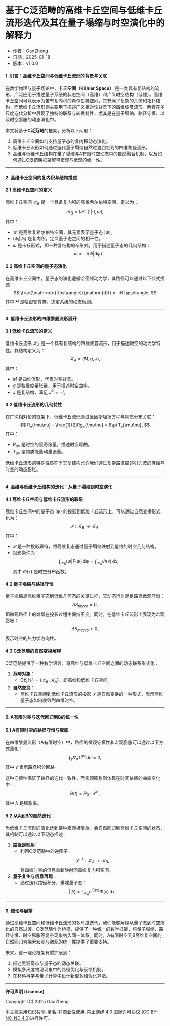 # **基于C泛范畴的高维卡丘空间与低维卡丘流形迭代及其在量子塌缩与时空演化中的解释力**

- 作者：GaoZheng
- 日期：2025-01-18
- 版本：v1.0.0

#### **1. 引言：高维卡丘空间与低维卡丘流形的背景与关联**

在数学物理与量子场论中，**卡丘空间（Kähler Space）** 是一类具有复结构的流形，广泛应用于描述量子系统的状态空间（高维）和广义时空结构（低维）。高维卡丘空间可以表示为带有复内积的希尔伯特空间，其充满了复杂的几何和拓扑结构，而低维卡丘流形则主要用于描述广义相对论背景下的四维黎曼流形。两者在多尺度迭代分析中展现了独特的联系与转换特性，尤其是在量子塌缩、路径守恒、以及时空膨胀的动态演化中。

本文将基于**C泛范畴**的框架，分析以下问题：
1. 高维卡丘空间如何支持量子态的复内积动态演化。
2. 低维卡丘流形如何通过迭代量子塌缩自然过渡到宏观的四维黎曼流形。
3. 高维与低维卡丘结构在量子塌缩与A有限时空动态中的自然融合机制，以及如何通过C泛范畴框架解释宏观与微观的统一性。

---

#### **2. 高维卡丘空间的复内积与结构描述**

#### **2.1 高维卡丘空间的定义**
高维卡丘空间 $\mathcal{K}_B$ 是一个具备复内积的高维希尔伯特空间，定义为：
$$
\mathcal{K}_B = (\mathcal{H}, \langle \cdot | \cdot \rangle, \omega),
$$
其中：
- $\mathcal{H}$ 是高维复希尔伯特空间，其元素表示量子态 $|\psi\rangle$。
- $\langle \psi_i | \psi_j \rangle$ 是复内积，定义量子态之间的相干性。
- $\omega$ 是卡丘形式，即一种复结构的辛形式，用于描述量子态的几何结构：
  $$
  \omega = -i \langle \psi | \mathrm{d}\psi \rangle.
  $$

#### **2.2 高维卡丘空间的量子态演化**
在高维卡丘空间中，量子态的演化遵循哈密顿动力学，其路径可以通过以下公式描述：
$$
\frac{\mathrm{d}|\psi\rangle}{\mathrm{d}t} = -iH |\psi\rangle,
$$
其中 $H$ 是哈密顿算符，决定系统的动态规则。

---

#### **3. 低维卡丘流形的四维黎曼流形展开**

#### **3.1 低维卡丘流形的定义**
低维卡丘流形 $\mathcal{K}_A$ 是一个具有复结构的四维黎曼流形，用于描述时空的动力学特性。其结构定义为：
$$
\mathcal{K}_A = (M, g, J),
$$
其中：
- $M$ 是四维流形，代表时空背景。
- $g$ 是黎曼度量张量，用于描述时空曲率。
- $J$ 是复结构，满足 $J^2 = -I$。

#### **3.2 低维卡丘流形的几何特性**
在广义相对论的框架下，低维卡丘流形通过爱因斯坦场方程与物质分布关联：
$$
R_{\mu\nu} - \frac{1}{2}Rg_{\mu\nu} = 8\pi T_{\mu\nu},
$$
其中：
- $R_{\mu\nu}$ 是时空的里奇张量，描述时空弯曲。
- $T_{\mu\nu}$ 是物质能量动量张量。

低维卡丘流形的特殊性质在于其复结构允许我们通过复杂路径描述引力波的传播与时空的动态膨胀。

---

#### **4. 高维与低维卡丘结构的迭代：从量子塌缩到时空演化**

#### **4.1 高维卡丘空间与低维卡丘流形的联系**
高维卡丘空间中的量子态 $|\psi\rangle$ 的投影到低维卡丘流形上，可以通过自然变换形式化为：
$$
\mathcal{P}: \mathcal{K}_B \to \mathcal{K}_A,
$$
其中：
- $\mathcal{P}$ 是一种投影算符，将高维复态通过量子塌缩映射到低维的时空几何结构。
- 投影条件为：
  $$
  \int_{\mathcal{K}_B} \langle \psi | P | \psi \rangle \, \mathrm{d}\psi = \int_{\mathcal{K}_A} \Phi(x) \, \mathrm{d}x,
  $$
  其中 $\Phi(x)$ 是时空分布函数。

#### **4.2 量子塌缩与路径守恒**
量子塌缩是高维量子态到低维几何态的关键过程，其动态行为满足路径微观守恒：
$$
\Delta S_{micro} = 0,
$$
即微观路径上的熵增在投影过程中保持不变。同时，在低维卡丘流形上表现为宏观膨胀：
$$
\Delta S_{macro} > 0,
$$
表示时空的热力学方向性。

#### **4.3 C泛范畴的自然变换解释**
C泛范畴提供了一种数学语言，将高维与低维卡丘空间之间的动态联系形式化：
1. **范畴对象**：
   - $\text{Obj}(\mathcal{C}) = \{\mathcal{K}_B, \mathcal{K}_A\}$，即高维和低维卡丘空间。
2. **自然变换**：
   - 高维卡丘空间到低维卡丘流形的投影 $\mathcal{P}$ 是自然变换的一种形式，表示高维量子态如何收敛到四维时空。

---

#### **5. A有限时空与迭代回归到B的统一性**

#### **5.1 A有限时空的路径守恒与膨胀**
在四维黎曼流形（A有限时空）中，路径的微观守恒性和宏观膨胀可以通过以下方式量化：
$$
\oint_{\gamma} \nabla_\mu T^{\mu\nu} \, \mathrm{d}\sigma = 0,
$$
其中 $\gamma$ 表示路径积分回路。

这种守恒性保证了路径的迭代一致性，而宏观膨胀则体现在时间依赖的曲率变化中：
$$
R(t) = R_0 \cdot e^{\lambda t},
$$
其中 $\lambda$ 是膨胀率。

#### **5.2 从A到B的自然迭代**
当低维卡丘流形的演化达到某种宏观极限后，会自然回归到高维卡丘空间的状态，其机制可以通过以下动态描述：
1. **路径逆映射**：
   - 利用C泛范畴中的逆函子：
     $$
     \mathcal{F}^{-1}: \mathcal{K}_A \to \mathcal{K}_B,
     $$
     将四维时空的信息重新映射回高维复内积空间。
2. **量子复生与信息再现**：
   - 通过迭代路径积分，重建量子态：
     $$
     |\psi\rangle = \int_{\mathcal{K}_A} e^{iS(x)} \Phi(x) \, \mathrm{d}x.
     $$

---

#### **6. 结论与展望**

通过高维卡丘空间和低维卡丘流形的多尺度迭代，我们能够解释从量子态到时空演化的自然过渡。C泛范畴作为桥梁，提供了一种统一的数学框架，将量子塌缩、路径守恒、时空膨胀等复杂现象纳入同一体系。同时，A有限时空到B高维复空间的自然回归为探索宏观与微观的统一性提供了重要支持。

未来，这一理论框架有望扩展到：
1. 描述黑洞奇点与量子态的动态关联。
2. 模拟多尺度物理现象中的路径优化与反馈机制。
3. 在材料科学与量子计算中设计新型多维优化算法。

---

**许可声明 (License)**

Copyright (C) 2025 GaoZheng 

本文档采用[知识共享-署名-非商业性使用-禁止演绎 4.0 国际许可协议 (CC BY-NC-ND 4.0)](https://creativecommons.org/licenses/by-nc-nd/4.0/deed.zh-Hans)进行许可。
